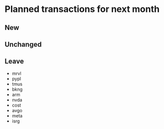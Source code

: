 # Planned transactions for next month

## New

## Unchanged

## Leave
- mrvl
- pypl
- tmus
- bkng
- arm
- nvda
- cost
- avgo
- meta
- isrg